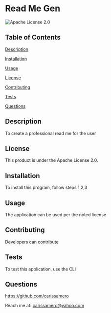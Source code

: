 # Read Me Gen
  ![Apache License 2.0](https://img.shields.io/badge/license-Apache%20License%202.0-blue.svg)
  ## Table of Contents

  [Description](#description)

  [Installation](#installation)

  [Usage](#usage)

  [License](#license)

  [Contributing](#contributing)

  [Tests](#tests)

  [Questions](#questions)

  ## Description
To create a professional read me for the user

  ## License
This product is under the Apache License 2.0.

  ## Installation
To install this program, follow steps 1,2,3

  ## Usage
The application can be used per the noted license

  ## Contributing
Developers can contribute

  ## Tests
To test this application, use the CLI

  ## Questions
  https://github.com/carissamero 

  Reach me at: carissamero@yahoo.com